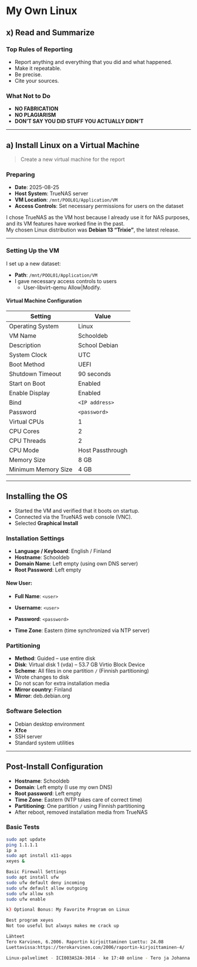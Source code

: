 # My Own Linux

## x) Read and Summarize

### Top Rules of Reporting

- Report anything and everything that you did and what happened.
- Make it repeatable.
- Be precise.
- Cite your sources.

### What Not to Do

- **NO FABRICATION**
- **NO PLAGIARISM**
- **DON’T SAY YOU DID STUFF YOU ACTUALLY DIDN’T**

---

## a) Install Linux on a Virtual Machine

> Create a new virtual machine for the report

### Preparing

- **Date**: 2025-08-25  
- **Host System**: TrueNAS server
- **VM Location**: `/mnt/POOL01/Application/VM`  
- **Access Controls**: Set necessary permissions for users on the dataset

I chose TrueNAS as the VM host because I already use it for NAS purposes, and its VM features have worked fine in the past.  
My chosen Linux distribution was **Debian 13 “Trixie”**, the latest release.

---

### Setting Up the VM

I set up a new dataset:

- **Path**: `/mnt/POOL01/Application/VM`
- I gave necessary access controls to users
  * User-libvirt-qemu         Allow|Modify.

#### Virtual Machine Configuration

| Setting              | Value                          |
|----------------------|--------------------------------|
| Operating System     | Linux                          |
| VM Name              | Schooldeb                      |
| Description          | School Debian                  |
| System Clock         | UTC                            |
| Boot Method          | UEFI                           |
| Shutdown Timeout     | 90 seconds                     |
| Start on Boot        | Enabled                        |
| Enable Display       | Enabled                        |
| Bind                 | `<IP address>`                 |
| Password             | `<password>`                   |
| Virtual CPUs         | 1                              |
| CPU Cores            | 2                              |
| CPU Threads          | 2                              |
| CPU Mode             | Host Passthrough               |
| Memory Size          | 8 GB                           |
| Minimum Memory Size  | 4 GB                           |

---

## Installing the OS

- Started the VM and verified that it boots on startup.
- Connected via the TrueNAS web console (VNC).
- Selected **Graphical Install**

### Installation Settings

- **Language / Keyboard**: English / Finland
- **Hostname**: Schooldeb
- **Domain Name**: Left empty (using own DNS server)
- **Root Password**: Left empty

#### New User:

- **Full Name**: `<user>`
- **Username**: `<user>`
- **Password**: `<password>`

- **Time Zone**: Eastern (time synchronized via NTP server)

### Partitioning

- **Method**: Guided – use entire disk
- **Disk**: Virtual disk 1 (vda) – 53.7 GB Virtio Block Device
- **Scheme**: All files in one partition `/` (Finnish partitioning)
- Wrote changes to disk
- Do not scan for extra installation media
- **Mirror country**: Finland
- **Mirror**: deb.debian.org

### Software Selection

- Debian desktop environment
- **Xfce**
- SSH server
- Standard system utilities

---

## Post-Install Configuration

- **Hostname**: Schooldeb
- **Domain**: Left empty (I use my own DNS)
- **Root password**: Left empty
- **Time Zone**: Eastern (NTP takes care of correct time)
- **Partitioning**: One partition `/` using Finnish partitioning
- After reboot, removed installation media from TrueNAS

### Basic Tests

```bash
sudo apt update
ping 1.1.1.1
ip a
sudo apt install x11-apps
xeyes &

Basic Firewall Settings
sudo apt install ufw
sudo ufw default deny incoming
sudo ufw default allow outgoing
sudo ufw allow ssh
sudo ufw enable

k) Optional Bonus: My Favorite Program on Linux

Best program xeyes
Not too useful but always makes me crack up

Lähteet
Tero Karvinen, 6.2006. Raportin kirjoittaminen Luettu: 24.08
Luettavissa:https://terokarvinen.com/2006/raportin-kirjoittaminen-4/

Linux-palvelimet - ICI003AS2A-3014 - ke 17:40 online - Tero ja Johanna - 2025p1
